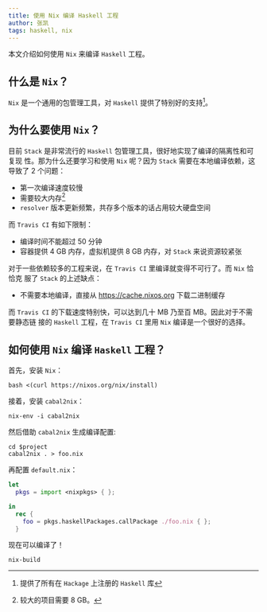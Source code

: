 ```yaml
---
title: 使用 Nix 编译 Haskell 工程
author: 张凯
tags: haskell, nix
---
```


本文介绍如何使用 `Nix` 来编译 `Haskell` 工程。

<!--more-->

## 什么是 `Nix`？

`Nix` 是一个通用的包管理工具，对 `Haskell` 提供了特别好的支持[^supportHaskell]。

## 为什么要使用 `Nix`？

目前 `Stack` 是非常流行的 `Haskell` 包管理工具，很好地实现了编译的隔离性和可复现
性。那为什么还要学习和使用 `Nix` 呢？因为 `Stack` 需要在本地编译依赖，这导致了 2
个问题：

- 第一次编译速度较慢
- 需要较大内存[^bigMemory]
- `resolver` 版本更新频繁，共存多个版本的话占用较大硬盘空间

而 `Travis CI` 有如下限制：

- 编译时间不能超过 50 分钟
- 容器提供 4 GB 内存，虚拟机提供 8 GB 内存，对 `Stack` 来说资源较紧张

对于一些依赖较多的工程来说，在 `Travis CI` 里编译就变得不可行了。而 `Nix` 恰恰克
服了 `Stack` 的上述缺点：

- 不需要本地编译，直接从 <https://cache.nixos.org> 下载二进制缓存

而 `Travis CI` 的下载速度特别快，可以达到几十 MB 乃至百 MB。因此对于不需要静态链
接的 `Haskell` 工程，在 `Travis CI` 里用 `Nix` 编译是一个很好的选择。

## 如何使用 `Nix` 编译 `Haskell` 工程？

首先，安装 `Nix`：

```
bash <(curl https://nixos.org/nix/install)
```

接着，安装 `cabal2nix`：

```
nix-env -i cabal2nix
```

然后借助 `cabal2nix` 生成编译配置:

```
cd $project
cabal2nix . > foo.nix
```

再配置 `default.nix`：

```nix
let
  pkgs = import <nixpkgs> { };

in
  rec {
    foo = pkgs.haskellPackages.callPackage ./foo.nix { };
  }
```

现在可以编译了！

```
nix-build
```

[^bigMemory]: 较大的项目需要 8 GB。
[^supportHaskell]: 提供了所有在 `Hackage` 上注册的 `Haskell` 库
